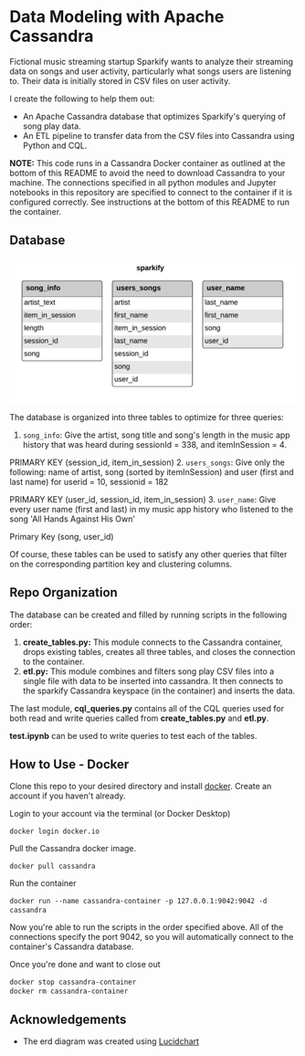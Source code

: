 # Data Modeling with Apache Cassandra

Fictional music streaming startup Sparkify wants to analyze their streaming data
on songs and user activity, particularly what songs users are listening to.
Their data is initially stored in CSV files on user activity.

I create the following to help them out:

- An Apache Cassandra database that optimizes Sparkify's querying of song play
data.
- An ETL pipeline to transfer data from the CSV files into Cassandra using
Python and CQL.

**NOTE:** This code runs in a Cassandra Docker container as outlined at the
bottom of this README to avoid the need to download Cassandra to your machine.
The connections specified in all python modules and Jupyter notebooks in this
repository are specified to connect to the container if it is configured
correctly. See instructions at the bottom of this README to run the container.

## Database

![](/images/sparkify_tables.jpeg?raw=true)

 The database is organized into three tables to optimize for three queries:
 1. `song_info`: Give the artist, song title and song's length in the music app
 history that was heard during  sessionId = 338, and itemInSession  = 4.

 PRIMARY KEY (session_id, item_in_session)
 2. `users_songs`: Give only the following: name of artist, song (sorted by
   itemInSession) and user (first and last name) for userid = 10, sessionid =
   182

 PRIMARY KEY (user_id, session_id, item_in_session)
 3. `user_name`: Give every user name (first and last) in my music app history
 who listened to the song 'All Hands Against His Own'

 Primary Key (song, user_id)

Of course, these tables can be used to satisfy any other queries that filter on
the corresponding partition key and clustering columns.

## Repo Organization
 The database can be created and filled by running scripts in the following
 order:
1. **create_tables.py:** This module connects to the Cassandra container,
drops existing tables, creates all three tables, and closes the connection to
the container.
2. **etl.py:** This module combines and filters song play CSV files into a
single file with data to be inserted into cassandra. It then connects to the
sparkify Cassandra keyspace (in the container) and inserts the data.

The last module, **cql_queries.py** contains all of the CQL queries used for
both read and write queries called from **create_tables.py** and **etl.py**.

**test.ipynb** can be used to write queries to test each of the tables.

## How to Use - Docker

Clone this repo to your desired directory and install
[docker](https://docs.docker.com/). Create an account if you haven't already.

Login to your account via the terminal (or Docker Desktop)

```
docker login docker.io
```
Pull the Cassandra docker image.
```
docker pull cassandra
```
Run the container
```
docker run --name cassandra-container -p 127.0.0.1:9042:9042 -d cassandra
```

Now you're able to run the scripts in the order specified above. All of the
connections specify the port 9042, so you will automatically connect to the
container's Cassandra database.

Once you're done and want to close out
```
docker stop cassandra-container
docker rm cassandra-container
```
## Acknowledgements
- The erd diagram was created using [Lucidchart](lucidchart.com)
